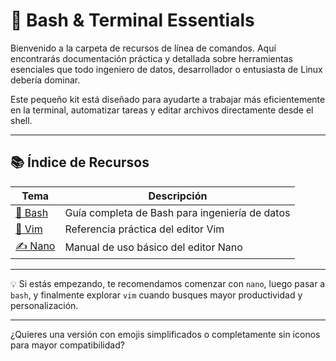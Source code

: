 # 🐚 Bash & Terminal Essentials

Bienvenido a la carpeta de recursos de línea de comandos. Aquí encontrarás documentación práctica y detallada sobre herramientas esenciales que todo ingeniero de datos, desarrollador o entusiasta de Linux debería dominar.

Este pequeño kit está diseñado para ayudarte a trabajar más eficientemente en la terminal, automatizar tareas y editar archivos directamente desde el shell.

---

## 📚 Índice de Recursos

| Tema                            | Descripción                                          |
|---------------------------------|------------------------------------------------------|
| [📘 Bash](./bash.md)            | Guía completa de Bash para ingeniería de datos       |
| [🧠 Vim](./vim.md)              | Referencia práctica del editor Vim                   |
| [✍️ Nano](./nano.md)           | Manual de uso básico del editor Nano                 |

---

💡 Si estás empezando, te recomendamos comenzar con `nano`, luego pasar a `bash`, y finalmente explorar `vim` cuando busques mayor productividad y personalización.

---

¿Quieres una versión con emojis simplificados o completamente sin iconos para mayor compatibilidad?
